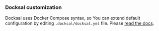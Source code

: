 ### Docksal customization

Docksal uses Docker Compose syntax, so You can extend default configuration by editing `.docksal/docksal.yml` file. Please [read the docs](https://docs.docksal.io/). 
